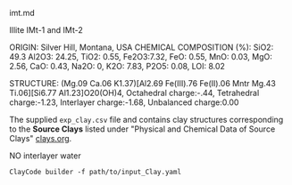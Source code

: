 imt.md

Illite IMt-1 and IMt-2

ORIGIN: Silver Hill, Montana, USA
CHEMICAL COMPOSITION (%): SiO2: 49.3 Al2O3: 24.25, TiO2: 0.55, Fe2O3:7.32, FeO: 0.55, MnO: 0.03, MgO: 2.56, CaO: 0.43, Na2O: 0, K2O: 7.83, P2O5: 0.08, LOI: 8.02

STRUCTURE: (Mg.09 Ca.06 K1.37)[Al2.69 Fe(III).76 Fe(II).06 Mntr Mg.43 Ti.06][Si6.77 Al1.23]O20(OH)4, Octahedral charge:-.44, Tetrahedral charge:-1.23, Interlayer charge:-1.68, Unbalanced charge:0.00

The supplied `exp_clay.csv` file and contains clay structures corresponding to the **Source Clays** listed under "Physical and Chemical Data of Source Clays" [clays.org](https://www.clays.org/sourceclays_data/).


NO interlayer water



```shell
ClayCode builder -f path/to/input_Clay.yaml
```



